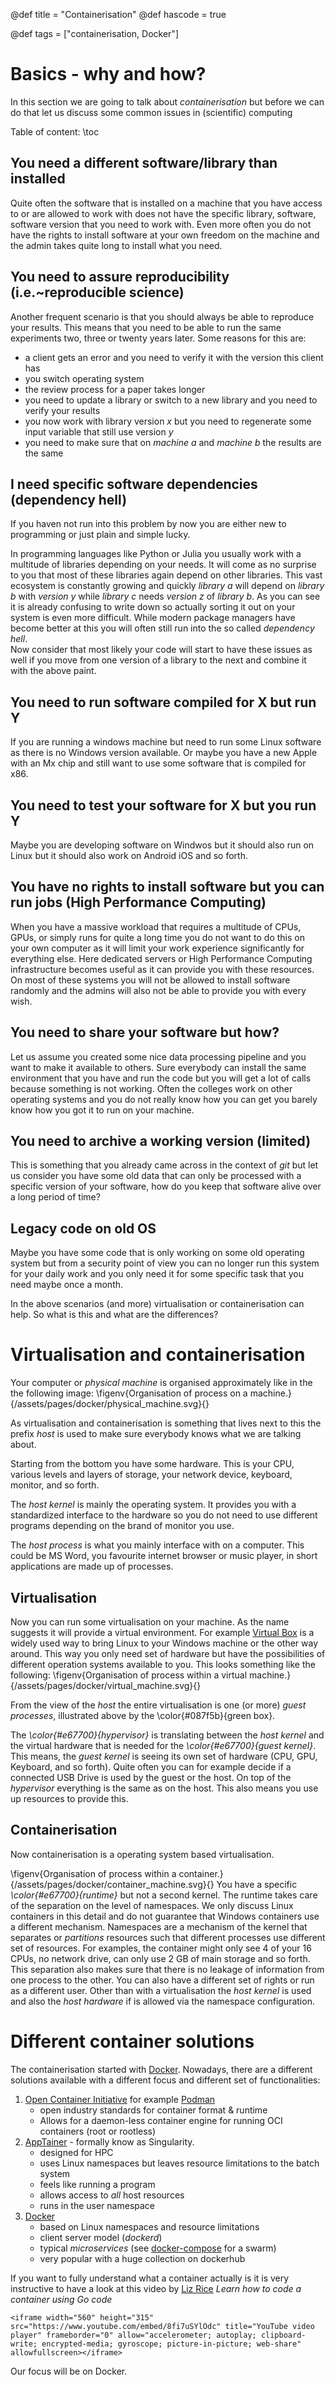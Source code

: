 @def title = "Containerisation"
@def hascode = true

@def tags = ["containerisation, Docker"]

# Basics - why and how?

In this section we are going to talk about _containerisation_ but before we can do that let us discuss some common issues in (scientific) computing

Table of content:
\toc 

## You need a different software/library than installed

Quite often the software that is installed on a machine that you have access to or are allowed to work with does not have the specific library, software, software version that you need to work with. 
Even more often you do not have the rights to install software at your own freedom on the machine and the admin takes quite long to install what you need. 


## You need to assure reproducibility (i.e.~reproducible science)

Another frequent scenario is that you should always be able to reproduce your results. 
This means that you need to be able to run the same experiments two, three or twenty years later. 
Some reasons for this are:
- a client gets an error and you need to verify it with the version this client has
- you switch operating system
- the review process for a paper takes longer
- you need to update a library or switch to a new library and you need to verify your results
- you now work with library version _x_ but you need to regenerate some input variable that still use version _y_
- you need to make sure that on _machine a_ and _machine b_ the results are the same


## I need specific software dependencies (dependency hell)

If you haven not run into this problem by now you are either new to programming or just plain and simple lucky. 

In programming languages like Python or Julia you usually work with a multitude of libraries depending on your needs. 
It will come as no surprise to you that most of these libraries again depend on other libraries. 
This vast ecosystem is constantly growing and quickly _library a_ will depend on _library b_ with _version y_ while _library c_ needs _version z_ of _library b_. 
As you can see it is already confusing to write down so actually sorting it out on your system is even more difficult. 
While modern package managers have become better at this you will often still run into the so called _dependency hell_.  
Now consider that most likely your code will start to have these issues as well if you move from one version of a library to the next and combine it with the above paint. 

## You need to run software compiled for X but run Y

If you are running a windows machine but need to run some Linux software as there is no Windows version available. 
Or maybe you have a new Apple with an Mx chip and still want to use some software that is compiled for x86. 

## You need to test your software for X but you run Y

Maybe you are developing software on Windwos but it should also run on Linux but it should also work on Android iOS and so forth. 

## You have no rights to install software but you can run jobs (High Performance Computing)

When you have a massive workload that requires a multitude of CPUs, GPUs, or simply runs for quite a long time you do not want to do this on your own computer as it will limit your work experience significantly for everything else. 
Here dedicated servers or High Performance Computing infrastructure becomes useful as it can provide you with these resources. 
On most of these systems you will not be allowed to install software randomly and the admins will also not be able to provide you with every wish. 

## You need to share your software but how?

Let us assume you created some nice data processing pipeline and you want to make it available to others. 
Sure everybody can install the same environment that you have and run the code but you will get a lot of calls because something is not working. 
Often the colleges work on other operating systems and you do not really know how you can get you barely know how you got it to run on your machine. 

## You need to archive a working version (limited)

This is something that you already came across in the context of _git_ but let us consider you have some old data that can only be processed with a specific version of your software, how do you keep that software alive over a long period of time?

## Legacy code on old OS
Maybe you have some code that is only working on some old operating system but from a security point of view you can no longer run this system for your daily work and you only need it for some specific task that you need maybe once a month.

In the above scenarios (and more) virtualisation or containerisation can help. 
So what is this and what are the differences?

# Virtualisation and containerisation

Your computer or _physical machine_ is organised approximately like in the the following image:
\figenv{Organisation of process on a machine.}{/assets/pages/docker/physical_machine.svg}{}

As virtualisation and containerisation is something that lives next to this the prefix _host_ is used to make sure everybody knows what we are talking about. 

Starting from the bottom you have some hardware.
This is your CPU, various levels and layers of storage, your network device, keyboard, monitor, and so forth. 

The _host kernel_ is mainly the operating system. 
It provides you with a standardized interface to the hardware so you do not need to use different programs depending on the brand of monitor you use. 

The _host process_ is what you mainly interface with on a computer.
This could be MS Word, you favourite internet browser or music player, in short applications are made up of processes. 

## Virtualisation
Now you can run some virtualisation on your machine.
As the name suggests it will provide a virtual environment. 
For example [Virtual Box](https://www.virtualbox.org/) is a widely used way to bring Linux to your Windows machine or the other way around.
This way you only need set of hardware but have the possibilities of different operation systems available to you. 
This looks something like the following:
\figenv{Organisation of process within a virtual machine.}{/assets/pages/docker/virtual_machine.svg}{}

From the view of the _host_ the entire virtualisation is one (or more) _guest processes_, illustrated above by the \color{#087f5b}{green box}. 

The _\color{#e67700}{hypervisor}_ is translating between the _host kernel_ and the virtual hardware that is needed for the _\color{#e67700}{guest kernel}_.
This means, the _guest kernel_ is seeing its own set of hardware (CPU, GPU, Keyboard, and so forth). 
Quite often you can for example decide if a connected USB Drive is used by the guest or the host. 
On top of the _hypervisor_ everything is the same as on the host. 
This also means you use up resources to provide this. 

## Containerisation
Now containerisation is a operating system based virtualisation. 

\figenv{Organisation of process within a container.}{/assets/pages/docker/container_machine.svg}{}
You have a specific _\color{#e67700}{runtime}_ but not a second kernel. 
The runtime takes care of the separation on the level of namespaces. 
We only discuss Linux containers in this detail and do not guarantee that Windows containers use a different mechanism. 
Namespaces are a mechanism of the kernel that separates or _partitions_ resources such that different processes use different set of resources. 
For examples, the container might only see 4 of your 16 CPUs, no network drive, can only use 2 GB of main storage and so forth. 
This separation also makes sure that there is no leakage of information from one process to the other. 
You can also have a different set of rights or run as a different user. 
Other than with a virtualisation the _host kernel_ is used and also the _host hardware_ if is allowed via the namespace configuration. 

# Different container solutions
The containerisation started with [Docker](https://docs.docker.com/). 
Nowadays, there are a different solutions available with a different focus and different set of functionalities:
1. [Open Container Initiative](https://opencontainers.org/) for example [Podman](https://podman.io/)
   - open industry standards for container format & runtime
   - Allows for a daemon-less container engine for running OCI containers (root or rootless)
1. [AppTainer](https://apptainer.org/) - formally know as Singularity.
   - designed for HPC
   - uses Linux namespaces but leaves resource limitations to the batch system
   - feels like running a program
   - allows access to _all_ host resources
   - runs in the user namespace
1. [Docker](https://docs.docker.com/)
   - based on Linux namespaces and resource limitations
   - client server model (_dockerd_)
   - typical _microservices_ (see [docker-compose](https://docs.docker.com/compose/) for a swarm)
   - very popular with a huge collection on dockerhub

If you want to fully understand what a container actually is it is very instructive to have a look at this video by [Liz Rice](https://www.lizrice.com/) _Learn how to code a container using Go code_
~~~
<iframe width="560" height="315" src="https://www.youtube.com/embed/8fi7uSYlOdc" title="YouTube video player" frameborder="0" allow="accelerometer; autoplay; clipboard-write; encrypted-media; gyroscope; picture-in-picture; web-share" allowfullscreen></iframe>
~~~

Our focus will be on Docker. 